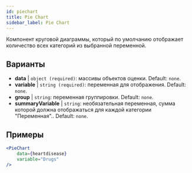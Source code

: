 ```yaml
---
id: piechart
title: Pie Chart
sidebar_label: Pie Chart
---
```


Компонент круговой диаграммы, который по умолчанию отображает количество всех категорий из выбранной переменной.

## Варианты

* __data__ | `object (required)`: массивы объектов оценки. Default: `none`.
* __variable__ | `string (required)`: переменная для отображения. Default: `none`.
* __group__ | `string`: переменная группировки. Default: `none`.
* __summaryVariable__ | `string`: необязательная переменная, сумма которой должна отображаться для каждой категории "Переменная".. Default: `none`.


## Примеры

```jsx live
<PieChart 
    data={heartdisease} 
    variable="Drugs"
/>
```

